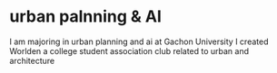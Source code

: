 # urban palnning & AI

I am majoring in urban planning and ai at Gachon University  I created Worlden a college student association club related to urban and architecture
